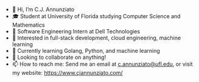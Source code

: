 - 👋 Hi, I’m C.J. Annunziato
- 🎓 Student at University of Florida studying Computer Science and Mathematics
- 💼 Software Engineering Intern at Dell Technologies
- 👀 Interested in full-stack development, cloud engineering, machine learning
- 🌱 Currently learning Golang, Python, and machine learning
- 💞️ Looking to collaborate on anything!
- 📫 How to reach me: Send me an email at c.annunziato@ufl.edu, or visit my website: https://www.cjannunziato.com/

<!---
cjannun/cjannun is a ✨ special ✨ repository because its `README.md` (this file) appears on your GitHub profile.
You can click the Preview link to take a look at your changes.
--->
